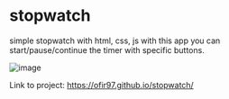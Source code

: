# stopwatch
simple stopwatch with html, css, js
with this app you can start/pause/continue the timer with specific buttons.

![image](https://github.com/Ofir97/stopwatch/assets/93199708/ac0e4dfb-b009-465b-a27e-5e969a5852d1)

Link to project: https://ofir97.github.io/stopwatch/
